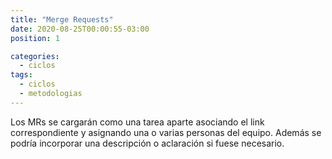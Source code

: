 ```yaml
---
title: "Merge Requests"
date: 2020-08-25T00:00:55-03:00
position: 1

categories:
  - ciclos
tags:
  - ciclos
  - metodologias
---
```

Los MRs se cargarán como una tarea aparte asociando el link correspondiente y asignando una o varias personas del equipo. Además se podría incorporar una descripción o aclaración si fuese necesario.
